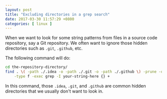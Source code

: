 ```yaml
---
layout: post
title: "Excluding directories in a grep search"
date: 2017-03-30 11:57:29 +0800
categories: [ linux ]
---
```


When we want to look for some string patterns from files in a source code repository,
say a Git repository.
We often want to ignore those hidden directories such as `.git`, `.github`, etc.

<!-- more -->

The following command will do:

``` bash
cd the-repository-directory/
find . \( -path ./.idea -o -path ./.git -o -path ./.github \) -prune -o \
    -type f -exec grep -I your-string-here {} +
```

In this command, those `.idea`, `.git`, and `.github` are common hidden directories
that we usually don't want to look in.
